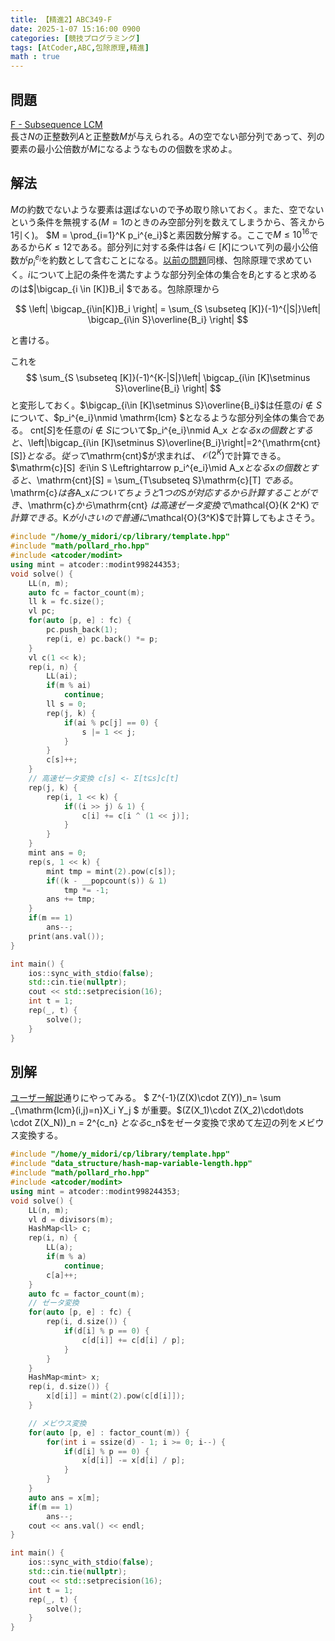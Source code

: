 ```yaml
---
title: 【精進2】ABC349-F
date: 2025-1-07 15:16:00 0900
categories: [競技プログラミング]
tags: [AtCoder,ABC,包除原理,精進]
math : true
---
```

<!-- Block math, keep all blank lines -->

## 問題
[F - Subsequence LCM](https://atcoder.jp/contests/abc349/tasks/abc349_f)  
長さ$N$の正整数列$A$と正整数$M$が与えられる。$A$の空でない部分列であって、列の要素の最小公倍数が$M$になるようなものの個数を求めよ。

## 解法
$M$の約数でないような要素は選ばないので予め取り除いておく。また、空でないという条件を無視する($M=1$のときのみ空部分列を数えてしまうから、答えから$1$引く)。
$M = \prod_{i=1}^K p_i^{e_i}$と素因数分解する。ここで$M\le 10^{16}$であるから$K\le 12$である。部分列に対する条件は各$i \in[K]$について列の最小公倍数が$p_i^{e_i}$を約数として含むことになる。[以前の問題](https://yokoyama-midori.github.io/posts/abc294-ex/)同様、包除原理で求めていく。$i$について上記の条件を満たすような部分列全体の集合を$B_i$とすると求めるのは$|\bigcap_{i \in [K]}B_i| $である。包除原理から

$$ \left| \bigcap_{i\in[K]}B_i \right|  = \sum_{S \subseteq [K]}(-1)^{|S|}\left| \bigcap_{i\in S}\overline{B_i} \right|  $$

と書ける。

これを
$$ \sum_{S \subseteq [K]}(-1)^{K-|S|}\left| \bigcap_{i\in [K]\setminus S}\overline{B_i} \right| $$と変形しておく。$\bigcap_{i\in [K]\setminus S}\overline{B_i}$は任意の$i\not\in S$について、$p_i^{e_i}\nmid \mathrm{lcm} $となるような部分列全体の集合である。
$\mathrm{cnt}[S]$を任意の$i \not\in S$について$p_i^{e_i}\nmid A_x $となる$x$の個数とすると、$\left|\bigcap_{i\in [K]\setminus S}\overline{B_i}\right|=2^{\mathrm{cnt}[S]}$となる。従って$\mathrm{cnt}$が求まれば、
$\mathcal{O}(2^K)$で計算できる。
$\mathrm{c}[S] $を$i\in S \Leftrightarrow p_i^{e_i}\mid A_x$となる$x$の個数とすると、$\mathrm{cnt}[S] = \sum_{T\subseteq S}\mathrm{c}[T] $である。$\mathrm{c}$は各$A_x$についてちょうど$1$つの$S$が対応するから計算することができ、$\mathrm{c}$から$\mathrm{cnt} $は高速ゼータ変換で$\mathcal{O}(K 2^K)$で計算できる。$K$が小さいので普通に$\mathcal{O}(3^K)$で計算してもよさそう。

```cpp
#include "/home/y_midori/cp/library/template.hpp"
#include "math/pollard_rho.hpp"
#include <atcoder/modint>
using mint = atcoder::modint998244353;
void solve() {
    LL(n, m);
    auto fc = factor_count(m);
    ll k = fc.size();
    vl pc;
    for(auto [p, e] : fc) {
        pc.push_back(1);
        rep(i, e) pc.back() *= p;
    }
    vl c(1 << k);
    rep(i, n) {
        LL(ai);
        if(m % ai)
            continue;
        ll s = 0;
        rep(j, k) {
            if(ai % pc[j] == 0) {
                s |= 1 << j;
            }
        }
        c[s]++;
    }
    // 高速ゼータ変換 c[s] <- Σ[t⊆s]c[t]
    rep(j, k) {
        rep(i, 1 << k) {
            if((i >> j) & 1) {
                c[i] += c[i ^ (1 << j)];
            }
        }
    }
    mint ans = 0;
    rep(s, 1 << k) {
        mint tmp = mint(2).pow(c[s]);
        if((k - __popcount(s)) & 1)
            tmp *= -1;
        ans += tmp;
    }
    if(m == 1)
        ans--;
    print(ans.val());
}

int main() {
    ios::sync_with_stdio(false);
    std::cin.tie(nullptr);
    cout << std::setprecision(16);
    int t = 1;
    rep(_, t) {
        solve();
    }
}

```

## 別解
[ユーザー解説](https://atcoder.jp/contests/abc349/editorial/9794)通りにやってみる。
$ Z^{-1}(Z(X)\cdot Z(Y))_n= \sum _{\mathrm{lcm}(i,j)=n}X_i Y_j $ が重要。$(Z(X_1)\cdot Z(X_2)\cdot\dots \cdot Z(X_N))_n = 2^{c_n} $となる$c_n$をゼータ変換で求めて左辺の列をメビウス変換する。
```cpp
#include "/home/y_midori/cp/library/template.hpp"
#include "data_structure/hash-map-variable-length.hpp"
#include "math/pollard_rho.hpp"
#include <atcoder/modint>
using mint = atcoder::modint998244353;
void solve() {
    LL(n, m);
    vl d = divisors(m);
    HashMap<ll> c;
    rep(i, n) {
        LL(a);
        if(m % a)
            continue;
        c[a]++;
    }
    auto fc = factor_count(m);
    // ゼータ変換
    for(auto [p, e] : fc) {
        rep(i, d.size()) {
            if(d[i] % p == 0) {
                c[d[i]] += c[d[i] / p];
            }
        }
    }
    HashMap<mint> x;
    rep(i, d.size()) {
        x[d[i]] = mint(2).pow(c[d[i]]);
    }

    // メビウス変換
    for(auto [p, e] : factor_count(m)) {
        for(int i = ssize(d) - 1; i >= 0; i--) {
            if(d[i] % p == 0) {
                x[d[i]] -= x[d[i] / p];
            }
        }
    }
    auto ans = x[m];
    if(m == 1)
        ans--;
    cout << ans.val() << endl;
}

int main() {
    ios::sync_with_stdio(false);
    std::cin.tie(nullptr);
    cout << std::setprecision(16);
    int t = 1;
    rep(_, t) {
        solve();
    }
}

```

